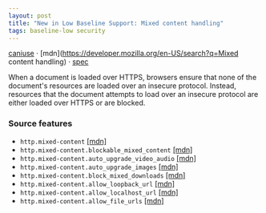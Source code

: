 ```yaml
---
layout: post
title: "New in Low Baseline Support: Mixed content handling"
tags: baseline-low security
---
```


[caniuse](https://caniuse.com/?search=mixed-content) · [mdn](https://developer.mozilla.org/en-US/search?q=Mixed content handling) · [spec](https://w3c.github.io/webappsec-mixed-content/)

When a document is loaded over HTTPS, browsers ensure that none of the document's resources are loaded over an insecure protocol. Instead, resources that the document attempts to load over an insecure protocol are either loaded over HTTPS or are blocked.

### Source features

- ``http.mixed-content`` [[mdn]](https://developer.mozilla.org/en-US/search?q=http.mixed-content)
- ``http.mixed-content.blockable_mixed_content`` [[mdn]](https://developer.mozilla.org/en-US/search?q=http.mixed-content.blockable_mixed_content)
- ``http.mixed-content.auto_upgrade_video_audio`` [[mdn]](https://developer.mozilla.org/en-US/search?q=http.mixed-content.auto_upgrade_video_audio)
- ``http.mixed-content.auto_upgrade_images`` [[mdn]](https://developer.mozilla.org/en-US/search?q=http.mixed-content.auto_upgrade_images)
- ``http.mixed-content.block_mixed_downloads`` [[mdn]](https://developer.mozilla.org/en-US/search?q=http.mixed-content.block_mixed_downloads)
- ``http.mixed-content.allow_loopback_url`` [[mdn]](https://developer.mozilla.org/en-US/search?q=http.mixed-content.allow_loopback_url)
- ``http.mixed-content.allow_localhost_url`` [[mdn]](https://developer.mozilla.org/en-US/search?q=http.mixed-content.allow_localhost_url)
- ``http.mixed-content.allow_file_urls`` [[mdn]](https://developer.mozilla.org/en-US/search?q=http.mixed-content.allow_file_urls)
